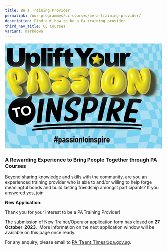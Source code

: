 ```yaml
---
title: Be a Training Provider
permalink: /our-programmes/cc-courses/be-a-training-provider/
description: Find out how to be a PA training provider
third_nav_title: CC Courses
variant: markdown
---
```

![Uplife Your PAssion to Inspire](/images/Our%20Programmes/web-banner.jpg)

### A Rewarding Experience to  Bring People Together through PA Courses
Beyond sharing knowledge and skills with the community, are you an experienced training provider who is able to and/or willing to help forge meaningful bonds and build lasting friendship amongst participants?
If you answered yes, join
   		
**New Application:**

Thank you for your interest to be a PA Training Provider! 

The submission of New Trainer/Operator application form has closed on **27 October  2023**.  More information on the next application window will be available on this page once ready. 



For any enquiry, please email to [PA\_Talent\_Times@pa.gov.sg](mailto:PA_Talent_Times@pa.gov.sg).